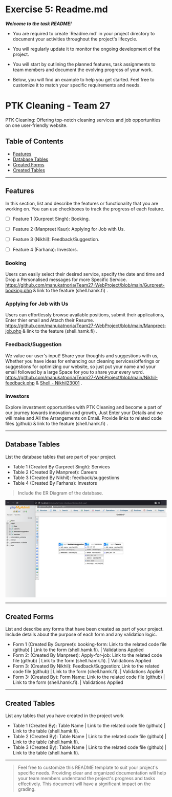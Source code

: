 # Exercise 5: Readme.md

***Welcome to the task README!***

- You are required to create ´Readme.md´ in your project directory to document your activities throughout the project's lifecycle. 
- You will regularly update it to monitor the ongoing development of the project. 

- You will start by outlining the planned features, task assignments to team members and document the evolving progress of your work. 

- Below, you will find an example to help you get started. Feel free to customize it to match your specific requirements and needs.

# PTK Cleaning - Team 27

PTK Cleaning: Offering top-notch cleaning services and job opportunities on one user-friendly website.

## Table of Contents
- [Features](#features)
- [Database Tables](#database-tables)
- [Created Forms](#created-forms)
- [Created Tables](#created-tables)

---

## Features

In this section, list and describe the features or functionality that you are working on. You can use checkboxes to track the progress of each feature.

- [ ] Feature 1 (Gurpreet Singh): Booking. 
- [ ] Feature 2 (Manpreet Kaur): Applying for Job with Us.
- [ ] Feature 3 (Nikhil): Feedback/Suggestion.
- [ ] Feature 4 (Farhana): Investors.


### Booking

Users can easily select their desired service, specify the date and time and Drop a Personalised messages for more Specific Service. https://github.com/manukatnoria/Team27-WebProject/blob/main/Gurpreet-booking.php & link to the feature (shell.hamk.fi) .

### Applying for Job with Us

Users can effortlessly browse available positions, submit their applications, Enter thier email and Attach their Resume. https://github.com/manukatnoria/Team27-WebProject/blob/main/Manpreet-job.php & link to the feature (shell.hamk.fi) .

### Feedback/Suggestion

We value our user's input! Share your thoughts and suggestions with us, Whether you have ideas for enhancing our cleaning services/offerings or suggestions for optimizing our website, so just put your name and your email followed by a large Space for you to share your every word. https://github.com/manukatnoria/Team27-WebProject/blob/main/Nikhil-feedback.php & [Shell - Nikhil23001](http://shell.hamk.fi/~nikhil23001/Project%20work/Team27-WebProject/) .

### Investors

Explore investment opportunities with PTK Cleaning and become a part of our journey towards innovation and growth, Just Enter your Details and we will make and All the Arrangements on Email. Provide links to related code files (github) & link to the feature (shell.hamk.fi) .

---

## Database Tables

List the database tables that are part of your project. 

- Table 1 (Created By Gurpreet Singh):  Services
- Table 2 (Created By Manpreet): Careers 
- Table 3 (Created By Nikhil): feedback/suggestions
- Table 4 (Created By Farhana): Investors
> Include the ER Diagram of the database.

![Databae Tables](database.png)

---

## Created Forms

List and describe any forms that have been created as part of your project. Include details about the purpose of each form and any validation logic.

- Form 1 (Created By Gurpreet): booking-form: Link to the related code file (github) | Link to the form (shell.hamk.fi). | Validations Applied
- Form 2: (Created By Manpreet): Apply-for-job: Link to the related code file (github) | Link to the form (shell.hamk.fi).  | Validations Applied
- Form 3: (Created By Nikhil): Feedback/Suggestion: Link to the related code file (github) | Link to the form (shell.hamk.fi).  | Validations Applied
- Form 3: (Created By): Form Name: Link to the related code file (github) | Link to the form (shell.hamk.fi).  | Validations Applied

---

## Created Tables

List any tables that you have created in the project work

- Table 1 (Created By): Table Name | Link to the related code file (github) | Link to the table (shell.hamk.fi).
- Table 2 (Created By): Table Name | Link to the related code file (github) | Link to the table (shell.hamk.fi).
- Table 3 (Created By): Table Name | Link to the related code file (github) | Link to the table (shell.hamk.fi).

---



> Feel free to customize this README template to suit your project's specific needs. Providing clear and organized documentation will help your team members understand the project's progress and tasks effectively. This document will have a significant impact on the grading. 
